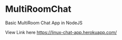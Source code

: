 # MultiRoomChat
Basic MultiRoom Chat App in NodeJS

View Link here https://linux-chat-app.herokuapp.com/
